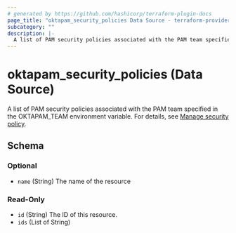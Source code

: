 ```yaml
---
# generated by https://github.com/hashicorp/terraform-plugin-docs
page_title: "oktapam_security_policies Data Source - terraform-provider-oktapam"
subcategory: ""
description: |-
  A list of PAM security policies associated with the PAM team specified in the OKTAPAM_TEAM environment variable. For details, see Manage security policy https://help.okta.com/en/programs/opa-pam/Content/Topics/privileged-access/pam-policy.htm.
---
```


# oktapam_security_policies (Data Source)

A list of PAM security policies associated with the PAM team specified in the OKTAPAM_TEAM environment variable. For details, see [Manage security policy](https://help.okta.com/en/programs/opa-pam/Content/Topics/privileged-access/pam-policy.htm).



<!-- schema generated by tfplugindocs -->
## Schema

### Optional

- `name` (String) The name of the resource

### Read-Only

- `id` (String) The ID of this resource.
- `ids` (List of String)



